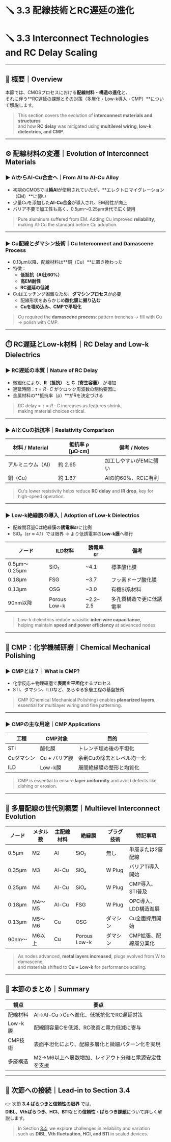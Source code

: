 # 🪛 3.3 配線技術とRC遅延の進化  
# 🪛 3.3 Interconnect Technologies and RC Delay Scaling

---

## 🧭 概要｜Overview

本節では、CMOSプロセスにおける**配線材料・構造の進化**と、  
それに伴う**RC遅延の課題とその対策（多層化・Low-k導入・CMP）**について解説します。

> This section covers the evolution of **interconnect materials and structures**  
> and how **RC delay** was mitigated using **multilevel wiring, low-k dielectrics, and CMP**.

---

## ⚙️ 配線材料の変遷｜Evolution of Interconnect Materials

### ▶ AlからAl-Cu合金へ｜From Al to Al-Cu Alloy

- 初期のCMOSでは**純Al**が使用されていたが、**エレクトロマイグレーション（EM）**に弱い  
- 少量Cuを添加した**Al-Cu合金**が導入され、EM耐性が向上  
- バリア不要で加工性も高く、0.5µm〜0.25µm世代で広く使用

> Pure aluminum suffered from EM. Adding Cu improved **reliability**, making Al-Cu the standard before Cu adoption.

---

### ▶ Cu配線とダマシン技術｜Cu Interconnect and Damascene Process

- 0.13µm以降、配線材料は**銅（Cu）**に置き換わった  
- 特徴：  
  - **低抵抗（Al比60%）**  
  - **高EM耐性**  
  - **RC遅延の低減**  
- Cuはエッチング困難なため、**ダマシンプロセス**が必要  
  - 配線形状をあらかじめ**酸化膜に掘り込む**  
  - **Cuを埋め込み、CMPで平坦化**

> Cu required the **damascene process**: pattern trenches → fill with Cu → polish with CMP.

---

## ⏱️ RC遅延とLow-k材料｜RC Delay and Low-k Dielectrics

### ▶ RC遅延の本質｜Nature of RC Delay

- 微細化により、**R（抵抗）** と **C（寄生容量）** が増加  
- 遅延時間：$\tau = R \cdot C$ がクロック周波数の制約要因に  
- 金属材料の**抵抗率（ρ）**がRを決定づける

> RC delay = $\tau = R \cdot C$ increases as features shrink,  
> making material choices critical.

---

### ▶ AlとCuの抵抗率｜Resistivity Comparison

| 材料 / Material | 抵抗率 ρ [μΩ·cm] | 備考 / Notes |
|----------------|------------------|----------------|
| アルミニウム（Al） | 約 2.65           | 加工しやすいがEMに弱い |
| 銅（Cu）         | 約 1.67           | Alの約60%、RCに有利     |

> Cu's lower resistivity helps reduce **RC delay** and **IR drop**, key for high-speed operation.

---

### ▶ Low-k絶縁膜の導入｜Adoption of Low-k Dielectrics

- 配線間容量Cは絶縁膜の**誘電率εr**に比例  
- SiO₂（εr ≈ 4.1）では限界 → より低誘電率の**Low-k膜**へ移行

| ノード | ILD材料 | 誘電率 εr | 備考 |
|--------|---------|------------|------|
| 0.5µm〜0.25µm | SiO₂ | ~4.1 | 標準酸化膜 |
| 0.18µm        | FSG   | ~3.7 | フッ素ドープ酸化膜 |
| 0.13µm        | OSG   | ~3.0 | 有機Si系材料 |
| 90nm以降      | Porous Low-k | ~2.2–2.5 | 多孔質構造で更に低誘電率 |

> Low-k dielectrics reduce parasitic **inter-wire capacitance**,  
> helping maintain **speed and power efficiency** at advanced nodes.

---

## 🧼 CMP：化学機械研磨｜Chemical Mechanical Polishing

### ▶ CMPとは？｜What is CMP?

- 化学反応＋物理研磨で**表面を平坦化**するプロセス  
- STI、ダマシン、ILDなど、あらゆる多層工程の基盤技術

> CMP (Chemical Mechanical Polishing) enables **planarized layers**,  
> essential for multilayer wiring and fine patterning.

---

### ▶ CMPの主な用途｜CMP Applications

| 工程 | CMP対象 | 目的 |
|------|---------|------|
| STI | 酸化膜 | トレンチ埋め後の平坦化 |
| Cuダマシン | Cu + バリア膜 | 余剰Cuの除去とレベル均一化 |
| ILD | Low-k膜 | 層間絶縁膜の整形と均質化 |

> CMP is essential to ensure **layer uniformity** and avoid defects like dishing or erosion.

---

## 🧩 多層配線の世代別概要｜Multilevel Interconnect Evolution

| ノード | メタル数 | 主配線材料 | 絶縁膜 | プラグ技術 | 特記事項 |
|--------|----------|------------|--------|------------|-----------|
| 0.5µm  | M2       | Al         | SiO₂   | 無し       | 単層または2層配線 |
| 0.35µm | M3       | Al-Cu      | SiO₂   | W Plug     | バリアTi導入開始 |
| 0.25µm | M4       | Al-Cu      | SiO₂   | W Plug     | CMP導入、STI普及 |
| 0.18µm | M4〜M5   | Al-Cu      | FSG    | W Plug     | OPC導入、LDD構造進展 |
| 0.13µm | M5〜M6   | Cu         | OSG    | ダマシン   | Cu全面採用開始 |
| 90nm〜 | M6以上   | Cu         | Porous Low-k | ダマシン | CMP拡張、配線層分業化 |

> As nodes advanced, **metal layers increased**, plugs evolved from W to damascene,  
> and materials shifted to **Cu + Low-k** for performance scaling.

---

## 🧠 本節のまとめ｜Summary

| 観点 | 要点 |
|------|------|
| 配線材料 | Al→Al-Cu→Cuへ進化、低抵抗化でRC遅延対策 |
| Low-k膜 | 配線間容量Cを低減、RC改善と電力低減に寄与 |
| CMP技術 | 表面平坦化により、配線多層化と微細パターン化を実現 |
| 多層構造 | M2→M6以上へ層数増加、レイアウト分離と電源安定性を支援 |

---

## 📘 次節への接続｜Lead-in to Section 3.4

👉 次節 [**3.4 ばらつきと信頼性の限界**](./3.4_variation_and_reliability.md) では、  
**DIBL、Vthばらつき、HCI、BTI**などの**信頼性・ばらつき課題**について詳しく解説します。

> In Section [3.4](./3.4_variation_and_reliability.md), we explore challenges in reliability and variation  
> such as **DIBL, Vth fluctuation, HCI, and BTI** in scaled devices.
